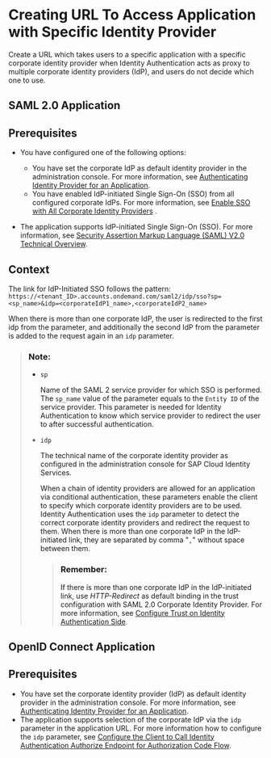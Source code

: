 <!-- loio118f5f4203fd42c98255b1ecf6baa484 -->

# Creating URL To Access Application with Specific Identity Provider

Create a URL which takes users to a specific application with a specific corporate identity provider when Identity Authentication acts as proxy to multiple corporate identity providers \(IdP\), and users do not decide which one to use.

<a name="task_sp4_k4c_nzb"/>

<!-- task\_sp4\_k4c\_nzb -->

## SAML 2.0 Application



<a name="task_sp4_k4c_nzb__prereq_ysc_gfd_nzb"/>

## Prerequisites

-   You have configured one of the following options:
    -   You have set the corporate IdP as default identity provider in the administration console. For more information, see [Authenticating Identity Provider for an Application](authenticating-identity-provider-for-an-application-b3aae12.md).
    -   You have enabled IdP-initiated Single Sign-On \(SSO\) from all configured corporate IdPs. For more information, see [Enable SSO with All Corporate Identity Providers](enable-sso-with-all-corporate-identity-providers-f7ec8d2.md) .

-   The application supports IdP-initiated Single Sign-On \(SSO\). For more information, see [Security Assertion Markup Language \(SAML\) V2.0 Technical Overview](http://docs.oasis-open.org/security/saml/Post2.0/sstc-saml-tech-overview-2.0.html).




<a name="task_sp4_k4c_nzb__context_nv4_tfd_nzb"/>

## Context

The link for IdP-Initiated SSO follows the pattern: `https://<tenant_ID>.accounts.ondemand.com/saml2/idp/sso?sp=<sp_name>&idp=<corporateIdP1_name>,<corporateIdP2_name>`

When there is more than one corporate IdP, the user is redirected to the first idp from the parameter, and additionally the second IdP from the parameter is added to the request again in an `idp` parameter.

> ### Note:  
> -   `sp`
> 
>     Name of the SAML 2 service provider for which SSO is performed. The `sp_name` value of the parameter equals to the `Entity ID` of the service provider. This parameter is needed for Identity Authentication to know which service provider to redirect the user to after successful authentication.
> 
> -   `idp`
> 
>     The technical name of the corporate identity provider as configured in the administration console for SAP Cloud Identity Services.
> 
>     When a chain of identity providers are allowed for an application via conditional authentication, these parameters enable the client to specify which corporate identity providers are to be used. Identity Authentication uses the `idp` parameter to detect the correct corporate identity providers and redirect the request to them. When there is more than one corporate IdP in the IdP-initiated link, they are separated by comma "`,`" without space between them.
> 
>     > ### Remember:  
>     > If there is more than one corporate IdP in the IdP-initiated link, use *HTTP-Redirect* as default binding in the trust configuration with SAML 2.0 Corporate Identity Provider. For more information, see [Configure Trust on Identity Authentication Side](configure-trust-with-saml-2-0-corporate-identity-provider-33832e5.md#loio33832e58695345eea2cd91a2cc8ab24c__chunked_trust_ias).

<a name="task_ppl_l4c_nzb"/>

<!-- task\_ppl\_l4c\_nzb -->

## OpenID Connect Application



<a name="task_ppl_l4c_nzb__prereq_ojc_g4d_nzb"/>

## Prerequisites

-   You have set the corporate identity provider \(IdP\) as default identity provider in the administration console. For more information, see [Authenticating Identity Provider for an Application](authenticating-identity-provider-for-an-application-b3aae12.md).
-   The application supports selection of the corporate IdP via the `idp` parameter in the application URL. For more information how to configure the `idp` parameter, see [Configure the Client to Call Identity Authentication Authorize Endpoint for Authorization Code Flow](configure-the-client-to-call-identity-authentication-authorize-endpoint-for-authorization-94ff0b4.md).


